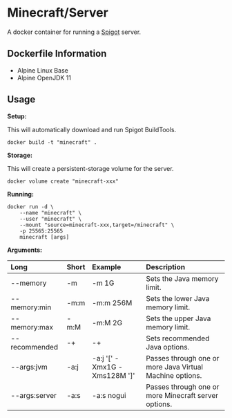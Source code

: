# Minecraft/Server

A docker container for running a [Spigot](https://www.spigotmc.org/) server.



## Dockerfile Information

- Alpine Linux Base
- Alpine OpenJDK 11



## Usage

**Setup:**

This will automatically download and run Spigot BuildTools.

```shell
docker build -t "minecraft" .
```



**Storage:**

This will create a persistent-storage volume for the server.

```shell
docker volume create "minecraft-xxx"
```



**Running:**

```shell
docker run -d \
	--name "minecraft" \
	--user "minecraft" \
	--mount "source=minecraft-xxx,target=/minecraft" \
	-p 25565:25565
	minecraft [args]
```



**Arguments:**

|Long|Short|Example|Description|
|:--|:--|:--|:--|
|--memory|-m|-m 1G|Sets the Java memory limit.|
|--memory:min|-m:m|-m:m 256M|Sets the lower Java memory limit.|
|--memory:max|-m:M|-m:M 2G|Sets the upper Java memory limit.|
|--recommended|-+|-+|Sets recommended Java options.|
|--args:jvm|-a:j|-a:j '\[' -Xmx1G -Xms128M '\]'|Passes through one or more Java Virtual Machine options.|
|--args:server|-a:s|-a:s nogui|Passes through one or more Minecraft server options.|
